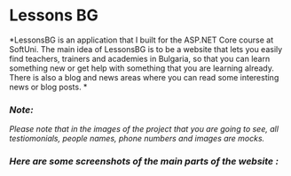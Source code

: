 # Lessons BG
*LessonsBG is an application that I built for the ASP.NET Core course at SoftUni. 
The main idea of LessonsBG is to be a website that lets you easily find teachers, trainers and academies in Bulgaria, so that you can learn something new or get help with something that you are learning already. There is also a blog and news areas where you can read some interesting news or blog posts. *

### *Note:*
*Please note that in the images of the project that you are going to see, all testiomonials, people names, phone numbers and images are mocks.*


### *Here are some screenshots of the main parts of the website :*
